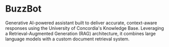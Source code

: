 # BuzzBot
Generative AI-powered assistant built to deliver accurate, context-aware responses using the University of  Concordia's Knowledge Base. Leveraging a Retrieval-Augmented Generation (RAG) architecture, it combines large language models with a custom document retrieval system.
